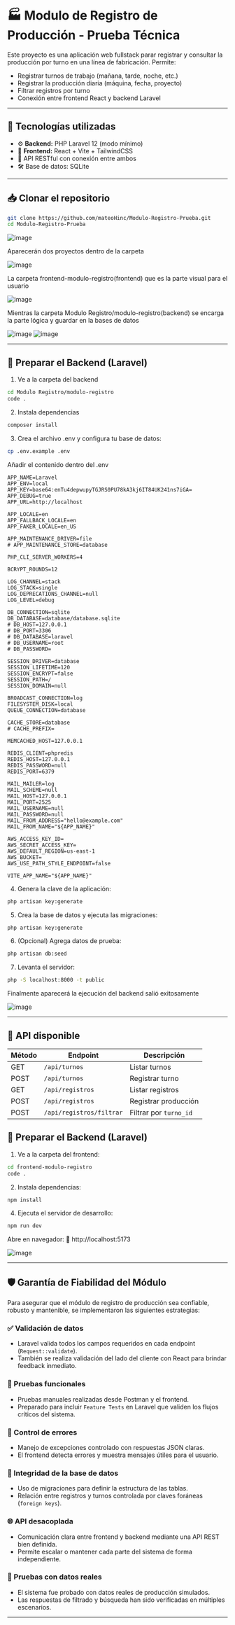 # 🏭 Modulo de Registro de Producción - Prueba Técnica

Este proyecto es una aplicación web fullstack parar registrar y consultar la producción por turno en una línea de fabricación. Permite:

- Registrar turnos de trabajo (mañana, tarde, noche, etc.)
- Registrar la producción diaria (máquina, fecha, proyecto)
- Filtrar registros por turno
- Conexión entre frontend React y backend Laravel

---

## 🚀 Tecnologías utilizadas

- ⚙️ **Backend:** PHP Laravel 12 (modo mínimo)
- 🎨 **Frontend:** React + Vite + TailwindCSS
- 🔁 API RESTful con conexión entre ambos
- 🛠 Base de datos: SQLite

---

## 📥 Clonar el repositorio

```bash
git clone https://github.com/mateoHinc/Modulo-Registro-Prueba.git
cd Modulo-Registro-Prueba
```

![image](https://github.com/user-attachments/assets/22a2bbdd-55e8-420c-b962-dcfff11384cd)

Aparecerán dos proyectos dentro de la carpeta

![image](https://github.com/user-attachments/assets/98c14a20-f776-4e9b-91db-9a519682c8c4)

La carpeta frontend-modulo-registro(frontend) que es la parte visual para el usuario

![image](https://github.com/user-attachments/assets/37e9577c-9f08-4f15-b5b7-02f8355b2d70)

Mientras la carpeta Modulo Registro/modulo-registro(backend) se encarga la parte lógica y guardar en la bases de datos

![image](https://github.com/user-attachments/assets/e26f0fe5-0788-4d29-b2e6-f87e9a4aa59c)
![image](https://github.com/user-attachments/assets/2b2c3c20-c989-43e8-8df9-f9e12ed18f70)

---

## 🧩 Preparar el Backend (Laravel)
1. Ve a la carpeta del backend

```bash
cd Modulo Registro/modulo-registro
code .
```

2. Instala dependencias

```bash
composer install
```

3. Crea el archivo .env y configura tu base de datos:

```bash
cp .env.example .env
```

Añadir el contenido dentro del .env

```
APP_NAME=Laravel
APP_ENV=local
APP_KEY=base64:enTu4depwupyTGJRS0PU78kA3kj6IT84UK241ns7iGA=
APP_DEBUG=true
APP_URL=http://localhost

APP_LOCALE=en
APP_FALLBACK_LOCALE=en
APP_FAKER_LOCALE=en_US

APP_MAINTENANCE_DRIVER=file
# APP_MAINTENANCE_STORE=database

PHP_CLI_SERVER_WORKERS=4

BCRYPT_ROUNDS=12

LOG_CHANNEL=stack
LOG_STACK=single
LOG_DEPRECATIONS_CHANNEL=null
LOG_LEVEL=debug

DB_CONNECTION=sqlite
DB_DATABASE=database/database.sqlite
# DB_HOST=127.0.0.1
# DB_PORT=3306
# DB_DATABASE=laravel
# DB_USERNAME=root
# DB_PASSWORD=

SESSION_DRIVER=database
SESSION_LIFETIME=120
SESSION_ENCRYPT=false
SESSION_PATH=/
SESSION_DOMAIN=null

BROADCAST_CONNECTION=log
FILESYSTEM_DISK=local
QUEUE_CONNECTION=database

CACHE_STORE=database
# CACHE_PREFIX=

MEMCACHED_HOST=127.0.0.1

REDIS_CLIENT=phpredis
REDIS_HOST=127.0.0.1
REDIS_PASSWORD=null
REDIS_PORT=6379

MAIL_MAILER=log
MAIL_SCHEME=null
MAIL_HOST=127.0.0.1
MAIL_PORT=2525
MAIL_USERNAME=null
MAIL_PASSWORD=null
MAIL_FROM_ADDRESS="hello@example.com"
MAIL_FROM_NAME="${APP_NAME}"

AWS_ACCESS_KEY_ID=
AWS_SECRET_ACCESS_KEY=
AWS_DEFAULT_REGION=us-east-1
AWS_BUCKET=
AWS_USE_PATH_STYLE_ENDPOINT=false

VITE_APP_NAME="${APP_NAME}"

```

4. Genera la clave de la aplicación:

```bash
php artisan key:generate
```

5. Crea la base de datos y ejecuta las migraciones:

```bash
php artisan key:generate
```

6. (Opcional) Agrega datos de prueba:

```bash
php artisan db:seed
```

7. Levanta el servidor:

```bash
php -S localhost:8000 -t public
```
Finalmente aparecerá la ejecución del backend salió exitosamente

![image](https://github.com/user-attachments/assets/d6ed4a60-f322-40d3-8d86-b8ee47384c1c)

---

## 🧪 API disponible

| Método | Endpoint                  | Descripción                    |
|--------|---------------------------|--------------------------------|
| GET    | `/api/turnos`             | Listar turnos                  |
| POST   | `/api/turnos`             | Registrar turno                |
| GET    | `/api/registros`          | Listar registros               |
| POST   | `/api/registros`          | Registrar producción           |
| POST   | `/api/registros/filtrar`  | Filtrar por `turno_id`         |

## 🧩 Preparar el Backend (Laravel)
1. Ve a la carpeta del frontend:

```bash
cd frontend-modulo-registro
code .
```

2. Instala dependencias:

```bash
npm install
```

4. Ejecuta el servidor de desarrollo:

```bash
npm run dev
```

Abre en navegador:
📍 http://localhost:5173

![image](https://github.com/user-attachments/assets/170fa1be-01c3-43ee-bdec-73bad5e85ab5)

---

## 🛡 Garantía de Fiabilidad del Módulo

Para asegurar que el módulo de registro de producción sea confiable, robusto y mantenible, se implementaron las siguientes estrategias:

### ✅ Validación de datos
- Laravel valida todos los campos requeridos en cada endpoint (`Request::validate`).
- También se realiza validación del lado del cliente con React para brindar feedback inmediato.

### 🧪 Pruebas funcionales
- Pruebas manuales realizadas desde Postman y el frontend.
- Preparado para incluir `Feature Tests` en Laravel que validen los flujos críticos del sistema.

### 🔁 Control de errores
- Manejo de excepciones controlado con respuestas JSON claras.
- El frontend detecta errores y muestra mensajes útiles para el usuario.

### 🧱 Integridad de la base de datos
- Uso de migraciones para definir la estructura de las tablas.
- Relación entre registros y turnos controlada por claves foráneas (`foreign keys`).

### 🌐 API desacoplada
- Comunicación clara entre frontend y backend mediante una API REST bien definida.
- Permite escalar o mantener cada parte del sistema de forma independiente.

### 👥 Pruebas con datos reales
- El sistema fue probado con datos reales de producción simulados.
- Las respuestas de filtrado y búsqueda han sido verificadas en múltiples escenarios.

---
